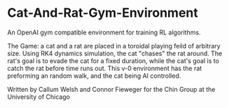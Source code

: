 # Cat-And-Rat-Gym-Environment

An OpenAI gym compatible environment for training RL algorithms.

The Game: a cat and a rat are placed in a toroidal playing feild of arbitrary size. Using RK4 dynamics simulation, the cat "chases" the rat around. The rat's goal is to evade the cat for a fixed duration, while the cat's goal is to catch the rat before time runs out. This v-0 environment has the rat preforming an random walk, and the cat being AI controlled.

Written by Callum Welsh and Connor Fieweger for the Chin Group at the University of Chicago
